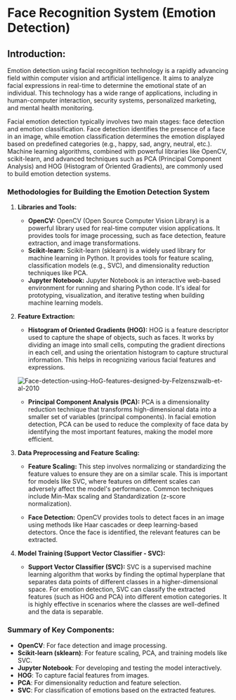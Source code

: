 # Face Recognition System (Emotion Detection)

## **Introduction:**
Emotion detection using facial recognition technology is a rapidly advancing field within computer vision and artificial intelligence. It aims to analyze facial expressions in real-time to determine the emotional state of an individual. This technology has a wide range of applications, including in human-computer interaction, security systems, personalized marketing, and mental health monitoring.

Facial emotion detection typically involves two main stages: face detection and emotion classification. Face detection identifies the presence of a face in an image, while emotion classification determines the emotion displayed based on predefined categories (e.g., happy, sad, angry, neutral, etc.). Machine learning algorithms, combined with powerful libraries like OpenCV, scikit-learn, and advanced techniques such as PCA (Principal Component Analysis) and HOG (Histogram of Oriented Gradients), are commonly used to build emotion detection systems.

### Methodologies for Building the Emotion Detection System

1. **Libraries and Tools:**
   - **OpenCV:** OpenCV (Open Source Computer Vision Library) is a powerful library used for real-time computer vision applications. It provides tools for image processing, such as face detection, feature extraction, and image transformations.
   - **Scikit-learn:** Scikit-learn (sklearn) is a widely used library for machine learning in Python. It provides tools for feature scaling, classification models (e.g., SVC), and dimensionality reduction techniques like PCA.
   - **Jupyter Notebook:** Jupyter Notebook is an interactive web-based environment for running and sharing Python code. It's ideal for prototyping, visualization, and iterative testing when building machine learning models.

2. **Feature Extraction:**
   - **Histogram of Oriented Gradients (HOG):** HOG is a feature descriptor used to capture the shape of objects, such as faces. It works by dividing an image into small cells, computing the gradient directions in each cell, and using the orientation histogram to capture structural information. This helps in recognizing various facial features and expressions.
  
   ![Face-detection-using-HoG-features-designed-by-Felzenszwalb-et-al-2010](https://github.com/user-attachments/assets/3ee7df5a-a3a5-4ccf-8232-4d3c1b5f0ae2)


   - **Principal Component Analysis (PCA):** PCA is a dimensionality reduction technique that transforms high-dimensional data into a smaller set of variables (principal components). In facial emotion detection, PCA can be used to reduce the complexity of face data by identifying the most important features, making the model more efficient.

3. **Data Preprocessing and Feature Scaling:**
   - **Feature Scaling:** This step involves normalizing or standardizing the feature values to ensure they are on a similar scale. This is important for models like SVC, where features on different scales can adversely affect the model's performance. Common techniques include Min-Max scaling and Standardization (z-score normalization).
   
   - **Face Detection:** OpenCV provides tools to detect faces in an image using methods like Haar cascades or deep learning-based detectors. Once the face is identified, the relevant features can be extracted.

4. **Model Training (Support Vector Classifier - SVC):**
   - **Support Vector Classifier (SVC):** SVC is a supervised machine learning algorithm that works by finding the optimal hyperplane that separates data points of different classes in a higher-dimensional space. For emotion detection, SVC can classify the extracted features (such as HOG and PCA) into different emotion categories. It is highly effective in scenarios where the classes are well-defined and the data is separable.


### Summary of Key Components:
- **OpenCV**: For face detection and image processing.
- **Scikit-learn (sklearn)**: For feature scaling, PCA, and training models like SVC.
- **Jupyter Notebook**: For developing and testing the model interactively.
- **HOG**: To capture facial features from images.
- **PCA**: For dimensionality reduction and feature selection.
- **SVC**: For classification of emotions based on the extracted features.
